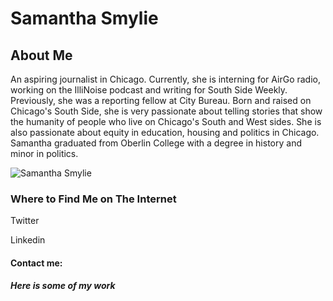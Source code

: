 
<!DOCTYPE html>
<html>
<head>
<body>


<link rel="stylesheet" type="text/css" href="portfolio.CSS">

<h1> Samantha Smylie </h1>


<h2> About Me</h2>
<p>An aspiring journalist in Chicago. Currently, she is interning for AirGo radio, working on the IlliNoise podcast and writing for South Side Weekly. Previously, she was a reporting fellow at City Bureau. Born and raised on Chicago's South Side, she is very passionate about telling stories that show the humanity of people who live on Chicago's South and West sides. She is also passionate about equity in education, housing and politics in Chicago. Samantha graduated from Oberlin College with a degree in history and minor in politics. </p>

<img class="ProfileAvatar-image" src="https://pbs.twimg.com/profile_images/958192630189277184/3uEeKM6a_400x400.jpg" alt="Samantha Smylie">

<h3>Where to Find Me on The Internet</h3>
<p> Twitter</p>
<p> Linkedin </p>


<h4>Contact me:</h4>

<h5>Here is some of my work</h5>





<!--don't forget links: https://southsideweekly.com/a-few-red-drops-roots-of-the-1919-race-riot/

https://southsideweekly.com/their-body-their-choice-teen-abortion/

https://illinoise.simplecast.fm/ 

https://illinoise.simplecast.fm/madigan--> 


</body>
</html>
